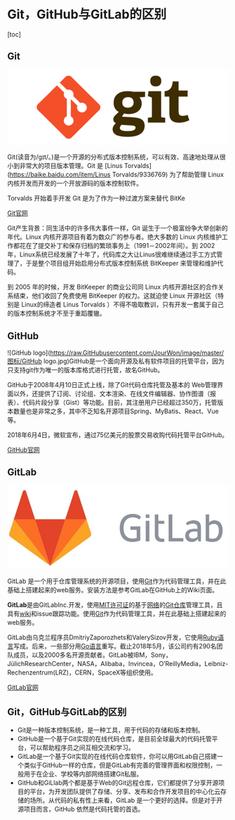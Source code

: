 # Git，GitHub与GitLab的区别

[toc]



## Git

![Git logo](https://raw.GitHubusercontent.com/JourWon/image/master/图标/Git%20logo3.png)

Git(读音为/gɪt/。)是一个开源的分布式版本控制系统，可以有效、高速地处理从很小到非常大的项目版本管理。Git 是 [Linus Torvalds](https://baike.baidu.com/item/Linus Torvalds/9336769) 为了帮助管理 Linux 内核开发而开发的一个开放源码的版本控制软件。

Torvalds 开始着手开发 Git 是为了作为一种过渡方案来替代 BitKe

[Git官网](https://git-scm.com/)

Git产生背景：同生活中的许多伟大事件一样，Git 诞生于一个极富纷争大举创新的年代。Linux 内核开源项目有着为数众广的参与者。绝大多数的 Linux 内核维护工作都花在了提交补丁和保存归档的繁琐事务上（1991－2002年间）。到 2002 年，Linux系统已经发展了十年了，代码库之大让Linus很难继续通过手工方式管理了，于是整个项目组开始启用分布式版本控制系统 BitKeeper 来管理和维护代码。

到 2005 年的时候，开发 BitKeeper 的商业公司同 Linux 内核开源社区的合作关系结束，他们收回了免费使用 BitKeeper 的权力。这就迫使 Linux 开源社区（特别是 Linux的缔造者 Linus Torvalds ）不得不吸取教训，只有开发一套属于自己的版本控制系统才不至于重蹈覆辙。



## GitHub

![GitHub logo](https://raw.GitHubusercontent.com/JourWon/image/master/图标/GitHub logo.jpg)GitHub是一个面向开源及私有软件项目的托管平台，因为只支持git作为唯一的版本库格式进行托管，故名GitHub。

GitHub于2008年4月10日正式上线，除了Git代码仓库托管及基本的 Web管理界面以外，还提供了订阅、讨论组、文本渲染、在线文件编辑器、协作图谱（报表）、代码片段分享（Gist）等功能。目前，其注册用户已经超过350万，托管版本数量也是非常之多，其中不乏知名开源项目Spring、MyBatis、React、Vue等。

2018年6月4日，微软宣布，通过75亿美元的股票交易收购代码托管平台GitHub。

[GitHub官网](https://github.com/)





## GitLab

![GitLab logo](https://raw.GitHubusercontent.com/JourWon/image/master/图标/GitLab.jpg)

GitLab 是一个用于仓库管理系统的开源项目，使用[Git](https://baike.baidu.com/item/Git)作为代码管理工具，并在此基础上搭建起来的web服务。安装方法是参考GitLab在GitHub上的Wiki页面。

**GitLab**是由GitLabInc.开发，使用[MIT许可证](https://baike.baidu.com/item/MIT许可证)的基于[网络](https://baike.baidu.com/item/网络)的[Git](https://baike.baidu.com/item/Git)[仓库](https://baike.baidu.com/item/仓库)管理工具，且具有[wiki](https://baike.baidu.com/item/wiki)和issue跟踪功能。使用[Git](https://baike.baidu.com/item/Git)作为代码管理工具，并在此基础上搭建起来的web服务。

GitLab由乌克兰程序员DmitriyZaporozhets和ValerySizov开发，它使用[Ruby语言](https://baike.baidu.com/item/Ruby语言)写成。后来，一些部分用[Go语言](https://baike.baidu.com/item/Go语言)重写。截止2018年5月，该公司约有290名团队成员，以及2000多名开源贡献者。GitLab被IBM，Sony，JülichResearchCenter，NASA，Alibaba，Invincea，O’ReillyMedia，Leibniz-Rechenzentrum(LRZ)，CERN，SpaceX等组织使用。

[GitLab官网](https://gitlab.com/users/sign_in)



## Git，GitHub与GitLab的区别

- Git是一种版本控制系统，是一种工具，用于代码的存储和版本控制。
- GitHub是一个基于Git实现的在线代码仓库，是目前全球最大的代码托管平台，可以帮助程序员之间互相交流和学习。
- GitLab是一个基于Git实现的在线代码仓库软件，你可以用GitLab自己搭建一个类似于GitHub一样的仓库，但是GitLab有完善的管理界面和权限控制，一般用于在企业、学校等内部网络搭建Git私服。
- GitHub和GiLlab两个都是基于Web的Git远程仓库，它们都提供了分享开源项目的平台，为开发团队提供了存储、分享、发布和合作开发项目的中心化云存储的场所。从代码的私有性上来看，GitLab 是一个更好的选择。但是对于开源项目而言，GitHub 依然是代码托管的首选。